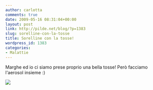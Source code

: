 ```yaml
---
author: carlotta
comments: true
date: 2009-05-16 08:31:04+00:00
layout: post
link: http://pilde.net/blog/?p=1383
slug: sorelline-con-la-tosse
title: Sorelline con la tosse!
wordpress_id: 1383
categories:
- Malattie
---
```


Marghe ed io ci siamo prese proprio una bella tosse! Però facciamo l'aerosol insieme :)

[![](http://pilde.net/blog/wp-content/uploads/2009/05/sorelline.jpg)](http://None)
